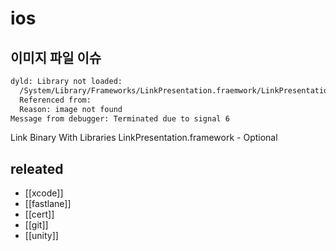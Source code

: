 # ios

## 이미지 파일 이슈

```sh
dyld: Library not loaded:
  /System/Library/Frameworks/LinkPresentation.fraemwork/LinkPresentation
  Referenced from: 
  Reason: image not found
Message from debugger: Terminated due to signal 6
```
Link Binary With Libraries
  LinkPresentation.framework - Optional


## releated
- [[xcode]]
- [[fastlane]]
- [[cert]]
- [[git]]
- [[unity]]
